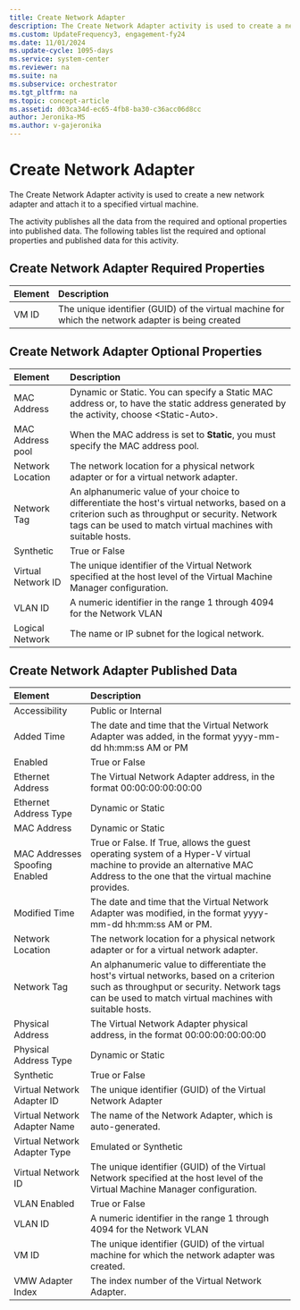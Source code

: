 ```yaml
---
title: Create Network Adapter
description: The Create Network Adapter activity is used to create a new network adapter and attach it to a specified virtual machine.
ms.custom: UpdateFrequency3, engagement-fy24
ms.date: 11/01/2024
ms.update-cycle: 1095-days
ms.service: system-center
ms.reviewer: na
ms.suite: na
ms.subservice: orchestrator
ms.tgt_pltfrm: na
ms.topic: concept-article
ms.assetid: d03ca34d-ec65-4fb8-ba30-c36acc06d8cc
author: Jeronika-MS
ms.author: v-gajeronika
---
```

# Create Network Adapter

The Create Network Adapter activity is used to create a new network adapter and attach it to a specified virtual machine.

The activity publishes all the data from the required and optional properties into published data. The following tables list the required and optional properties and published data for this activity.

## Create Network Adapter Required Properties

| Element | Description   |
|:---|:---
| VM ID   | The unique identifier (GUID) of the virtual machine for which the network adapter is being created |

## Create Network Adapter Optional Properties

| Element   | Description |
|:---|:---|
| MAC Address   | Dynamic or Static. You can specify a Static MAC address or, to have the static address generated by the activity, choose &lt;Static-Auto&gt;.   |  
| MAC Address pool   | When the MAC address is set to **Static**, you must specify the MAC address pool.   |
| Network Location   | The network location for a physical network adapter or for a virtual network adapter.   |
| Network Tag   | An alphanumeric value of your choice to differentiate the host's virtual networks, based on a criterion such as throughput or security. Network tags can be used to match virtual machines with suitable hosts. |
| Synthetic   | True or False   |
| Virtual Network ID | The unique identifier of the Virtual Network specified at the host level of the Virtual Machine Manager configuration.   |
| VLAN ID   | A numeric identifier in the range 1 through 4094 for the Network VLAN   |
| Logical Network   | The name or IP subnet for the logical network.   |

## Create Network Adapter Published Data

| Element   | Description  
|:---|:---|
| Accessibility   | Public or Internal   |  
| Added Time   | The date and time that the Virtual Network Adapter was added, in the format yyyy-mm-dd hh:mm:ss AM or PM   |  
| Enabled   | True or False   |  
| Ethernet Address   | The Virtual Network Adapter address, in the format 00:00:00:00:00:00   |  
| Ethernet Address Type   | Dynamic or Static   |  
| MAC Address   | Dynamic or Static   |  
| MAC Addresses Spoofing Enabled | True or False. If True, allows the guest operating system of a Hyper-V virtual machine to provide an alternative MAC Address to the one that the virtual machine provides.     |
| Modified Time   | The date and time that the Virtual Network Adapter was modified, in the format yyyy-mm-dd hh:mm:ss AM or PM.   |  
| Network Location   | The network location for a physical network adapter or for a virtual network adapter.   |  
| Network Tag   | An alphanumeric value to differentiate the host's virtual networks, based on a criterion such as throughput or security. Network tags can be used to match virtual machines with suitable hosts. |  
| Physical Address   | The Virtual Network Adapter physical address, in the format 00:00:00:00:00:00   |  
| Physical Address Type   | Dynamic or Static   |  
| Synthetic   | True or False   |  
| Virtual Network Adapter ID   | The unique identifier (GUID) of the Virtual Network Adapter   |  
| Virtual Network Adapter Name   | The name of the Network Adapter, which is auto-generated.   |  
| Virtual Network Adapter Type   | Emulated or Synthetic   |  
| Virtual Network ID   | The unique identifier (GUID) of the Virtual Network specified at the host level of the Virtual Machine Manager configuration.   |  
| VLAN Enabled   | True or False   |  
| VLAN ID   | A numeric identifier in the range 1 through 4094 for the Network VLAN   |  
| VM ID   | The unique identifier (GUID) of the virtual machine for which the network adapter was created.   |  
| VMW Adapter Index   | The index number of the Virtual Network Adapter.   |  
